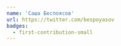 ```yaml
---
name: 'Саша Беспоясов'
url: https://twitter.com/bespoyasov
badges:
  - first-contribution-small
---
```

